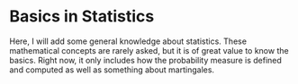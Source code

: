 # Basics in Statistics
Here, I will add some general knowledge about statistics. These mathematical concepts are rarely asked, but it is of great value to know the basics. Right now, it only includes how the probability measure is defined and computed as well as something about martingales.

